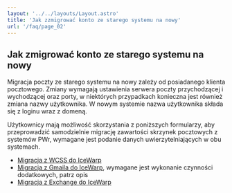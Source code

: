 ```yaml
---
layout: '../../layouts/Layout.astro'
title: 'Jak zzmigrować konto ze starego systemu na nowy'
url: '/faq/page_02'
---
```


## Jak zmigrować konto ze starego systemu na nowy

Migracja poczty ze starego systemu na nowy zależy od posiadanego klienta pocztowego. Zmiany wymagają ustawienia serwera poczty przychodzącej i wychodzącej oraz porty, w niektórych przypadkach konieczna jest również zmiana nazwy użytkownika. W nowym systemie nazwa użytkownika składa się z loginu wraz z domeną.

Użytkownicy mają możliwość skorzystania z poniższych formularzy, aby przeprowadzić samodzielnie migrację zawartości skrzynek pocztowych z systemów PWr, wymagane jest podanie danych uwierzytelniających w obu systemach.

- [Migracja z WCSS do IceWarp](https://www.migracja.wcss.wroc.pl/wcss2iw.html)
- [Migracja z Gmaila do IceWarp](https://www.migracja.wcss.wroc.pl/gmail2iw.html), wymagane jest wykonanie czynności dodatkowych, patrz opis
- [Migracja z Exchange do IceWarp](https://www.migracja.wcss.wroc.pl/ex2iw.html)
